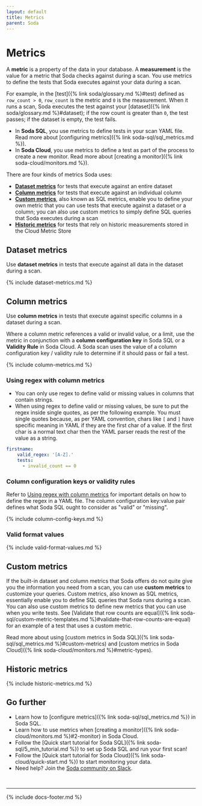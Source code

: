 ```yaml
---
layout: default
title: Metrics
parent: Soda
---
```


# Metrics

A **metric** is a property of the data in your database. A **measurement** is the value for a metric that Soda checks against during a scan. You use metrics to define the tests that Soda executes against your data during a scan. 

For example, in the [test]({% link soda/glossary.md %}#test) defined as `row_count > 0`, `row_count` is the metric and `0` is the measurement. When it runs a scan, Soda executes the test against your [dataset]({% link soda/glossary.md %}#dataset); if the row count is greater than `0`, the test passes; if the dataset is empty, the test fails.

* In **Soda SQL**, you use metrics to define tests in your scan YAML file. Read more about [configuring metrics]({% link soda-sql/sql_metrics.md %}). 
* In **Soda Cloud**, you use metrics to define a test as part of the process to create a new monitor. Read more about [creating a monitor]({% link soda-cloud/monitors.md %}).

There are four kinds of metrics Soda uses:

* **[Dataset metrics](#dataset-metrics)** for tests that execute against an entire dataset
* **[Column metrics](#column-metrics)** for tests that execute against an individual column
* **[Custom metrics](#custom-metrics)**, also known as SQL metrics, enable you to define your own metric that you can use tests that execute against a dataset or a column; you can also use custom metrics to simply define SQL queries that Soda executes during a scan
* **[Historic metrics](#historic-metrics)** for tests that rely on historic measurements stored in the Cloud Metric Store

## Dataset metrics

Use **dataset metrics** in tests that execute against all data in the dataset during a scan. 

{% include dataset-metrics.md %}

## Column metrics

Use **column metrics** in tests that execute against specific columns in a dataset during a scan.

Where a column metric references a valid or invalid value, or a limit, use the metric in conjunction with a **column configuration key** in Soda SQL or a **Validity Rule** in Soda Cloud. A Soda scan uses the value of a column configuration key / validity rule to determine if it should pass or fail a test.

{% include column-metrics.md %}

### Using regex with column metrics

* You can only use regex to define valid or missing values in columns that contain strings.
* When using regex to define valid or missing values, be sure to put the regex inside single quotes, as per the following example. You must single quotes because, as per YAML convention, chars like `[` and `]` have specific meaning in YAML if they are the first char of a value. If the first char is a normal text char then the YAML parser reads the rest of the value as a string.
```yaml
firstname:
    valid_regex: '[A-Z].'
    tests:
      - invalid_count == 0
```

### Column configuration keys or validity rules

Refer to [Using regex with column metrics](#using-regex-with-column-metrics) for important details on how to define the regex in a YAML file. The column configuration key:value pair defines what Soda SQL ought to consider as "valid" or "missing".

{% include column-config-keys.md %}

### Valid format values

{% include valid-format-values.md %}

## Custom metrics

If the built-in dataset and column metrics that Soda offers do not quite give you the information you need from a scan, you can use **custom metrics** to customize your queries. Custom metrics, also known as SQL metrics, essentially enable you to define SQL queries that Soda runs during a scan. You can also use custom metrics to define new metrics that you can use when you write tests. See [Validate that row counts are equal]({% link soda-sql/custom-metric-templates.md %}#validate-that-row-counts-are-equal) for an example of a test that uses a custom metric.

Read more about using [custom metrics in Soda SQL]({% link soda-sql/sql_metrics.md %}#custom-metrics) and [custom metrics in Soda Cloud]({% link soda-cloud/monitors.md %}#metric-types).

## Historic metrics

{% include historic-metrics.md %}

## Go further

* Learn how to [configure metrics]({% link soda-sql/sql_metrics.md %}) in Soda SQL.
* Learn how to use metrics when [creating a monitor]({% link soda-cloud/monitors.md %}#2-monitor) in Soda Cloud.
* Follow the [Quick start tutorial for Soda SQL]({% link soda-sql/5_min_tutorial.md %}) to set up Soda SQL and run your first scan!
* Follow the [Quick start tutorial for Soda Cloud]({% link soda-cloud/quick-start.md %}) to start monitoring your data.
* Need help? Join the <a href="http://community.soda.io/slack" target="_blank"> Soda community on Slack</a>.
<br />

---
{% include docs-footer.md %}